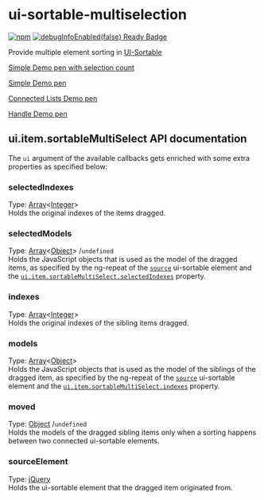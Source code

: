 ui-sortable-multiselection
==========================
[![npm](https://img.shields.io/npm/dm/angular-ui-sortable-multiselection.svg)](https://www.npmjs.com/package/angular-ui-sortable-multiselection)
[![debugInfoEnabled(false) Ready Badge](https://rawgit.com/thgreasi/ng-debugInfoDisabled-badges/master/badge1.svg)](https://docs.angularjs.org/guide/production#disabling-debug-data)

Provide multiple element sorting in [UI-Sortable](https://github.com/angular-ui/ui-sortable)

[Simple Demo pen with selection count](http://codepen.io/vanatallin/pen/zqXzmJ)

[Simple Demo pen](http://codepen.io/thgreasi/pen/mJAcL)

[Connected Lists Demo pen](http://codepen.io/thgreasi/pen/FJrxo)

[Handle Demo pen](http://codepen.io/feus4177/pen/zvWvpY)

## ui.item.sortableMultiSelect API documentation

The `ui` argument of the available callbacks gets enriched with some extra properties as specified below:


### selectedIndexes
Type: [Array](http://api.jquery.com/Types/#Array)<[Integer](http://api.jquery.com/Types/#Integer)>  
Holds the original indexes of the items dragged.

### selectedModels
Type: [Array](http://api.jquery.com/Types/#Array)<[Object](http://api.jquery.com/Types/#Object)> /`undefined`  
Holds the JavaScript objects that is used as the model of the dragged items, as specified by the ng-repeat of the [`source`](#source) ui-sortable element and the [`ui.item.sortableMultiSelect.selectedIndexes`](#selectedindexes) property.



### indexes
Type: [Array](http://api.jquery.com/Types/#Array)<[Integer](http://api.jquery.com/Types/#Integer)>  
Holds the original indexes of the sibling items dragged.

### models
Type: [Array](http://api.jquery.com/Types/#Array)<[Object](http://api.jquery.com/Types/#Object)>  
Holds the JavaScript objects that is used as the model of the siblings of the dragged item, as specified by the ng-repeat of the [`source`](#source) ui-sortable element and the [`ui.item.sortableMultiSelect.indexes`](#indexes) property.

### moved
Type: [Object](http://api.jquery.com/Types/#Object) /`undefined`  
Holds the models of the dragged sibling items only when a sorting happens between two connected ui-sortable elements.

### sourceElement
Type: [jQuery](http://api.jquery.com/Types/#jQuery)  
Holds the ui-sortable element that the dragged item originated from.
